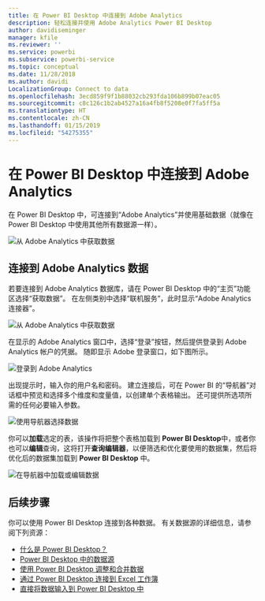 ```yaml
---
title: 在 Power BI Desktop 中连接到 Adobe Analytics
description: 轻松连接并使用 Adobe Analytics Power BI Desktop
author: davidiseminger
manager: kfile
ms.reviewer: ''
ms.service: powerbi
ms.subservice: powerbi-service
ms.topic: conceptual
ms.date: 11/28/2018
ms.author: davidi
LocalizationGroup: Connect to data
ms.openlocfilehash: 3ecd859f9f1b88032cb293fda106b899b07eac05
ms.sourcegitcommit: c8c126c1b2ab4527a16a4fb8f5208e0f7fa5ff5a
ms.translationtype: HT
ms.contentlocale: zh-CN
ms.lasthandoff: 01/15/2019
ms.locfileid: "54275355"
---
```

# <a name="connect-to-adobe-analytics-in-power-bi-desktop"></a>在 Power BI Desktop 中连接到 Adobe Analytics 
在 Power BI Desktop 中，可连接到“Adobe Analytics”并使用基础数据（就像在 Power BI Desktop 中使用其他所有数据源一样）。 

![从 Adobe Analytics 中获取数据](media/desktop-connect-adobe-analytics/connect-adobe-analytics_01.png)

## <a name="connect-to-adobe-analytics-data"></a>连接到 Adobe Analytics 数据
若要连接到 Adobe Analytics 数据库，请在 Power BI Desktop 中的“主页”功能区选择“获取数据”。 在左侧类别中选择“联机服务”，此时显示“Adobe Analytics 连接器”。

![从 Adobe Analytics 中获取数据](media/desktop-connect-adobe-analytics/connect-adobe-analytics_01.png)

在显示的 Adobe Analytics 窗口中，选择“登录”按钮，然后提供登录到 Adobe Analytics 帐户的凭据。 随即显示 Adobe 登录窗口，如下图所示。

![登录到 Adobe Analytics](media/desktop-connect-adobe-analytics/connect-adobe-analytics_03.png)

出现提示时，输入你的用户名和密码。 建立连接后，可在 Power BI 的“导航器”对话框中预览和选择多个维度和度量值，以创建单个表格输出。 还可提供所选项所需的任何必要输入参数。 

![使用导航器选择数据](media/desktop-connect-adobe-analytics/connect-adobe-analytics_04.png)

你可以**加载**选定的表，该操作将把整个表格加载到 **Power BI Desktop**中，或者你也可以**编辑**查询，这将打开**查询编辑器**，以便筛选和优化要使用的数据集，然后将优化后的数据集加载到 **Power BI Desktop** 中。

![在导航器中加载或编辑数据](media/desktop-connect-adobe-analytics/connect-adobe-analytics_05.png)


## <a name="next-steps"></a>后续步骤
你可以使用 Power BI Desktop 连接到各种数据。 有关数据源的详细信息，请参阅下列资源：

* [什么是 Power BI Desktop？](desktop-what-is-desktop.md)
* [Power BI Desktop 中的数据源](desktop-data-sources.md)
* [使用 Power BI Desktop 调整和合并数据](desktop-shape-and-combine-data.md)
* [通过 Power BI Desktop 连接到 Excel 工作簿](desktop-connect-excel.md)   
* [直接将数据输入到 Power BI Desktop 中](desktop-enter-data-directly-into-desktop.md)   

